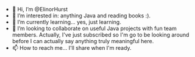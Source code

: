 - 👋 Hi, I’m @ElinorHurst
- 👀 I’m interested in: anything Java and reading books :).
- 🌱 I’m currently learning... yes, just learning.
- 💞️ I’m looking to collaborate on useful Java projects with fun team members.  Actually, I've just subscribed so I'm go to be looking around before I can actually say anything truly meaningful here. 
- 📫 How to reach me... I'll share when I'm ready.

<!---
ElinorHurst/ElinorHurst is a ✨ special ✨ repository because its `README.md` (this file) appears on your GitHub profile.
You can click the Preview link to take a look at your changes.
--->
